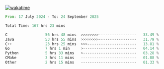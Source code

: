 [![wakatime](https://wakatime.com/badge/user/5970ac98-85fb-4bfd-a7d8-142e7d5bd274.svg)](https://wakatime.com/@5970ac98-85fb-4bfd-a7d8-142e7d5bd274)

<!--START_SECTION:waka-->

```rust
From: 17 July 2024 - To: 24 September 2025

Total Time: 167 hrs 23 mins

C                 56 hrs 48 mins  >>>>>>>>-----------------   33.49 %
Java              53 hrs 55 mins  >>>>>>>>-----------------   31.79 %
C++               23 hrs 25 mins  >>>----------------------   13.81 %
Go                7 hrs 1 min     >------------------------   04.14 %
Python            5 hrs 33 mins   >------------------------   03.28 %
CMake             3 hrs 11 mins   -------------------------   01.88 %
Other             2 hrs 15 mins   -------------------------   01.33 %
```

<!--END_SECTION:waka-->
